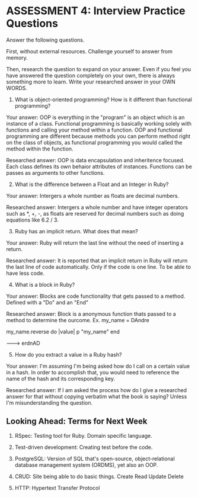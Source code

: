 # ASSESSMENT 4: Interview Practice Questions

Answer the following questions.

First, without external resources. Challenge yourself to answer from memory.

Then, research the question to expand on your answer. Even if you feel you have answered the question completely on your own, there is always something more to learn. Write your researched answer in your OWN WORDS.

1. What is object-oriented programming? How is it different than functional programming?

Your answer: OOP is everything in the "program" is an object which is an instance of a class. Functional programming is basically working solely with functions and calling your method within a function. OOP and functional programming are different because methods you can perform method right on the class of objects, as functional programming you would called the method within the function.

Researched answer: OOP is data encapsulation and inheritence focused. Each class defines its own behaior attributes of instances. Functions can be passes as arguments to other functions.

2. What is the difference between a Float and an Integer in Ruby?

Your answer: Intergers a whole number as floats are decimal numbers.

Researched answer: Intergers a whole number and have integer operators such as \*, +, -, as floats are reserved for decimal numbers such as doing equations like 6.2 / 3.

3. Ruby has an implicit return. What does that mean?

Your answer: Ruby will return the last line without the need of inserting a return.

Researched answer: It is reported that an implicit return in Ruby will return the last line of code automatically. Only if the code is one line. To be able to have less code.

4. What is a block in Ruby?

Your answer: Blocks are code functionality that gets passed to a method. Defined with a "Do" and an "End"

Researched answer: Block is a anonymous function thats passed to a method to determine the ourcome.
Ex.
my_name = DAndre

my_name.reverse do |value|
p "my_name"
end

---> erdnAD

5. How do you extract a value in a Ruby hash?

Your answer: I'm assuming I'm being asked how do I call on a certain value in a hash. In order to accomplish that, you would need to reference the name of the hash and its corresponding key.

Researched answer: If I am asked the process how do I give a researched answer for that without copying verbatim what the book is saying? Unless I'm misunderstanding the question.

## Looking Ahead: Terms for Next Week

1. RSpec: Testing tool for Ruby. Domain specific language.

2. Test-driven development: Creating test before the code.

3. PostgreSQL: Version of SQL that's open-source, object-relational database management system (ORDMS), yet also an OOP.

4. CRUD: Site being able to do basic things. Create Read Update Delete

5. HTTP: Hypertext Transfer Protocol
